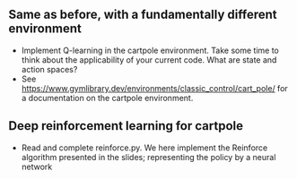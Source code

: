 
## Same as before, with a fundamentally different environment
- Implement Q-learning in the cartpole environment. Take some time to think about the applicability of your current code. What are state and action spaces?
- See https://www.gymlibrary.dev/environments/classic_control/cart_pole/ for a documentation on the cartpole environment.

## Deep reinforcement learning for cartpole
- Read and complete reinforce.py. We here implement the Reinforce algorithm presented in the slides; representing the policy by a neural network
